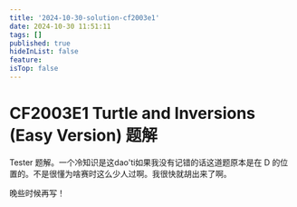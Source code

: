 ```yaml
---
title: '2024-10-30-solution-cf2003e1'
date: 2024-10-30 11:51:11
tags: []
published: true
hideInList: false
feature: 
isTop: false
---
```

 # CF2003E1 Turtle and Inversions (Easy Version) 题解

 Tester 题解。一个冷知识是这dao'ti如果我没有记错的话这道题原本是在 D 的位置的。不是很懂为啥赛时这么少人过啊。我很快就胡出来了啊。

晚些时候再写！